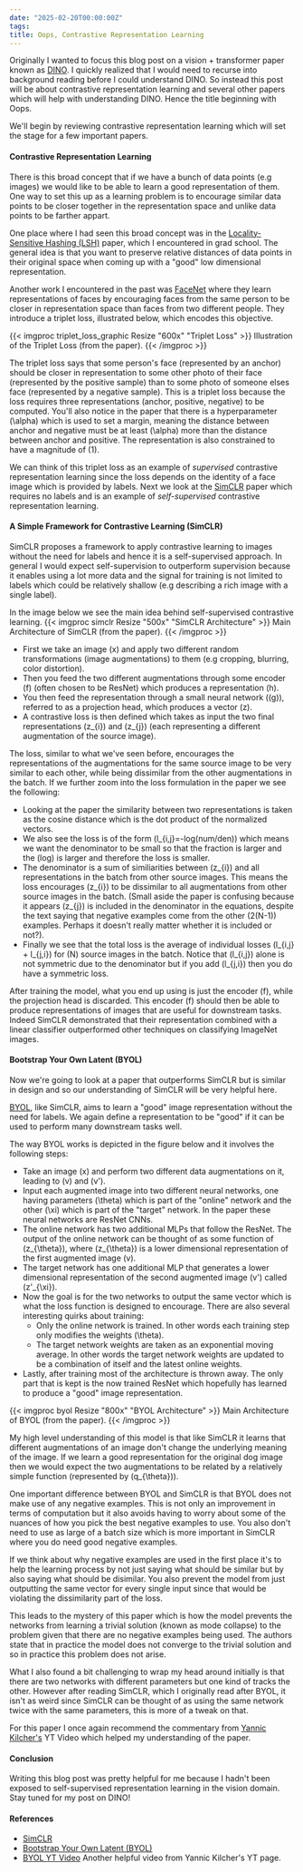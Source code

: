 ```yaml
---
date: "2025-02-20T00:00:00Z"
tags:
title: Oops, Contrastive Representation Learning 
---
```


Originally I wanted to focus this blog post on a vision + transformer paper known as [DINO](https://arxiv.org/pdf/2104.14294). I quickly realized that I would need to recurse into background reading before I could understand DINO. So instead this post will be about contrastive representation learning and several other papers which will help with understanding DINO. Hence the title beginning with Oops.

We'll begin by reviewing contrastive representation learning which will set the stage for a few important papers.

#### Contrastive Representation Learning
There is this broad concept that if we have a bunch of data points (e.g images) we would like to be able to learn a good representation of them. One way to set this up as a learning problem is to encourage similar data points to be closer together in the representation space and unlike data points to be farther appart. 

One place where I had seen this broad concept was in the [Locality-Sensitive Hashing (LSH)](https://www.cs.princeton.edu/courses/archive/spring13/cos598C/Gionis.pdf) paper, which I encountered in grad school. The general idea is that you want to preserve relative distances of data points in their original space when coming up with a "good" low dimensional representation. 

Another work I encountered in the past was [FaceNet](https://arxiv.org/pdf/1503.03832) where they learn representations of faces by encouraging faces from the same person to be closer in representation space than faces from two different people. They introduce a triplet loss, illustrated below, which encodes this objective.  

{{< imgproc triplet_loss_graphic Resize "600x" "Triplet Loss" >}} Illustration of the Triplet Loss (from the paper). {{< /imgproc >}}


The triplet loss says that some person's face (represented by an anchor) should be closer in representation to some other photo of their face (represented by the positive sample) than to some photo of someone elses face (represented by a negative sample). This is a triplet loss because the loss requires three representations (anchor, positive, negative) to be computed. You'll also notice in the paper that there is a hyperparameter \(\alpha\) which is used to set a margin, meaning the distance between anchor and negative must be at least \(\alpha\) more than the distance between anchor and positive. The representation is also constrained to have a magnitude of \(1\).

We can think of this triplet loss as an example of *supervised* contrastive representation learning since the loss depends on the identity of a face image which is provided by labels. Next we look at the [SimCLR](https://arxiv.org/pdf/2002.05709) paper which requires no labels and is an example of *self-supervised* contrastive representation learning.

#### A Simple Framework for Contrastive Learning (SimCLR)
SimCLR proposes a framework to apply contrastive learning to images without the need for labels and hence it is a self-supervised approach. In general I would expect self-supervision to outperform supervision because it enables using a lot more data and the signal for training is not limited to labels which could be relatively shallow (e.g describing a rich image with a single label).

In the image below we see the main idea behind self-supervised contrastive learning.
{{< imgproc simclr Resize "500x" "SimCLR Architecture" >}} Main Architecture of SimCLR (from the paper). {{< /imgproc >}}

- First we take an image \(x\) and apply two different random transformations (image augmentations) to them (e.g cropping, blurring, color distortion).
- Then you feed the two different augmentations through some encoder \(f\) (often chosen to be ResNet) which produces a representation \(h\).
- You then feed the representation through a small neural network (\(g\)), referred to as a projection head, which produces a vector \(z\). 
- A contrastive loss is then defined which takes as input the two final representations \(z_{i}\) and \(z_{j}\) (each representing a different augmentation of the source image).

The loss, similar to what we've seen before, encourages the representations of the augmentations for the same source image to be very similar to each other, while being dissimilar from the other augmentations in the batch. If we further zoom into the loss formulation in the paper we see the following: 
- Looking at the paper the similarity between two representations is taken as the cosine distance which is the dot product of the normalized vectors. 
- We also see the loss is of the form \(l_{i,j}=-log(num/den)\) which means we want the denominator to be small so that the fraction is larger and the \(log\) is larger and therefore the loss is smaller. 
- The denominator is a sum of similiarities between \(z_{i}\) and all representations in the batch from other source images. This means the loss encourages \(z_{i}\) to be dissimilar to all augmentations from other source images in the batch. (Small aside the paper is confusing because it appears \(z_{j}\) is included in the denominator in the equations, despite the text saying that negative examples come from the other \(2(N-1)\) examples. Perhaps it doesn't really matter whether it is included or not?). 
- Finally we see that the total loss is the average of individual losses \(l_{i,j} + l_{j,i}\) for \(N\) source images in the batch. Notice that \(l_{i,j}\) alone is not symmetric due to the denominator but if you add \(l_{j,i}\) then you do have a symmetric loss.

After training the model, what you end up using is just the encoder \(f\), while the projection head is discarded. This encoder \(f\) should then be able to produce representations of images that are useful for downstream tasks. Indeed SimCLR demonstrated that their representation combined with a linear classifier outperformed other techniques on classifying ImageNet images.


#### Bootstrap Your Own Latent (BYOL)
Now we're going to look at a paper that outperforms SimCLR but is similar in design and so our understanding of SimCLR will be very helpful here. 

[BYOL](https://arxiv.org/pdf/2006.07733), like SimCLR, aims to learn a "good" image representation without the need for labels. We again define a representation to be "good" if it can be used to perform many downstream tasks well. 

The way BYOL works is depicted in the figure below and it involves the following steps: 
- Take an image \(x\) and perform two different data augmentations on it, leading to \(v\) and \(v'\).
- Input each augmented image into two different neural networks, one having parameters \(\theta\) which is part of the "online" network and the other \(\xi\) which is part of the "target" network. In the paper these neural networks are ResNet CNNs.
- The online network has two additional MLPs that follow the ResNet. The output of the online network can be thought of as some function of \(z_{\theta}\), where \(z_{\theta}\) is a lower dimensional representation of the first augmented image \(v\).
- The target network has one additional MLP that generates a lower dimensional representation of the second augmented image \(v'\) called \(z'_{\xi}\).
- Now the goal is for the two networks to output the same vector which is what the loss function is designed to encourage. There are also several interesting quirks about training:
  - Only the online network is trained. In other words each training step only modifies the weights \(\theta\).
  - The target network weights are taken as an exponential moving average. In other words the target network weights are updated to be a combination of itself and the latest online weights.
- Lastly, after training most of the architecture is thrown away. The only part that is kept is the now trained ResNet which hopefully has learned to produce a "good" image representation.
 
{{< imgproc byol Resize "800x" "BYOL Architecture" >}} Main Architecture of BYOL (from the paper). {{< /imgproc >}}

My high level understanding of this model is that like SimCLR it learns that different augmentations of an image don't change the underlying meaning of the image. If we learn a good representation for the original dog image then we would expect the two augmentations to be related by a relatively simple function (represented by \(q_{\theta}\)).

One important difference between BYOL and SimCLR is that BYOL does not make use of any negative examples. This is not only an improvement in terms of computation but it also avoids having to worry about some of the nuances of how you pick the best negative examples to use. You also don't need to use as large of a batch size which is more important in SimCLR where you do need good negative examples.

If we think about why negative examples are used in the first place it's to help the learning process by not just saying what should be similar but by also saying what should be disimilar. You also prevent the model from just outputting the same vector for every single input since that would be violating the dissimilarity part of the loss.

This leads to the mystery of this paper which is how the model prevents the networks from learning a trivial solution (known as mode collapse) to the problem given that there are no negative examples being used. The authors state that in practice the model does not converge to the trivial solution and so in practice this problem does not arise.

What I also found a bit challenging to wrap my head around initially is that there are two networks with different parameters but one kind of tracks the other. However after reading SimCLR, which I originally read after BYOL, it isn't as weird since SimCLR can be thought of as using the same network twice with the same parameters, this is more of a tweak on that.

For this paper I once again recommend the commentary from [Yannic Kilcher's](#references) YT Video which helped my understanding of the paper. 

#### Conclusion
Writing this blog post was pretty helpful for me because I hadn't been exposed to self-supervised representation learning in the vision domain. Stay tuned for my post on DINO! 


#### References
- [SimCLR](https://arxiv.org/pdf/2002.05709)
- [Bootstrap Your Own Latent (BYOL)](https://arxiv.org/pdf/2006.07733)
- [BYOL YT Video](https://www.youtube.com/watch?v=YPfUiOMYOEE) Another helpful video from Yannic Kilcher's YT page.


